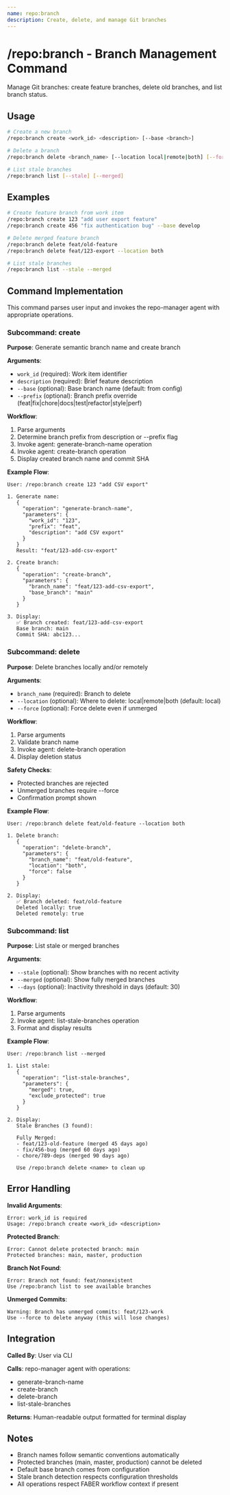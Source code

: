 ```yaml
---
name: repo:branch
description: Create, delete, and manage Git branches
---
```


# /repo:branch - Branch Management Command

Manage Git branches: create feature branches, delete old branches, and list branch status.

## Usage

```bash
# Create a new branch
/repo:branch create <work_id> <description> [--base <branch>]

# Delete a branch
/repo:branch delete <branch_name> [--location local|remote|both] [--force]

# List stale branches
/repo:branch list [--stale] [--merged]
```

## Examples

```bash
# Create feature branch from work item
/repo:branch create 123 "add user export feature"
/repo:branch create 456 "fix authentication bug" --base develop

# Delete merged feature branch
/repo:branch delete feat/old-feature
/repo:branch delete feat/123-export --location both

# List stale branches
/repo:branch list --stale --merged
```

## Command Implementation

This command parses user input and invokes the repo-manager agent with appropriate operations.

### Subcommand: create

**Purpose**: Generate semantic branch name and create branch

**Arguments**:
- `work_id` (required): Work item identifier
- `description` (required): Brief feature description
- `--base` (optional): Base branch name (default: from config)
- `--prefix` (optional): Branch prefix override (feat|fix|chore|docs|test|refactor|style|perf)

**Workflow**:
1. Parse arguments
2. Determine branch prefix from description or --prefix flag
3. Invoke agent: generate-branch-name operation
4. Invoke agent: create-branch operation
5. Display created branch name and commit SHA

**Example Flow**:
```
User: /repo:branch create 123 "add CSV export"

1. Generate name:
   {
     "operation": "generate-branch-name",
     "parameters": {
       "work_id": "123",
       "prefix": "feat",
       "description": "add CSV export"
     }
   }
   Result: "feat/123-add-csv-export"

2. Create branch:
   {
     "operation": "create-branch",
     "parameters": {
       "branch_name": "feat/123-add-csv-export",
       "base_branch": "main"
     }
   }

3. Display:
   ✅ Branch created: feat/123-add-csv-export
   Base branch: main
   Commit SHA: abc123...
```

### Subcommand: delete

**Purpose**: Delete branches locally and/or remotely

**Arguments**:
- `branch_name` (required): Branch to delete
- `--location` (optional): Where to delete: local|remote|both (default: local)
- `--force` (optional): Force delete even if unmerged

**Workflow**:
1. Parse arguments
2. Validate branch name
3. Invoke agent: delete-branch operation
4. Display deletion status

**Safety Checks**:
- Protected branches are rejected
- Unmerged branches require --force
- Confirmation prompt shown

**Example Flow**:
```
User: /repo:branch delete feat/old-feature --location both

1. Delete branch:
   {
     "operation": "delete-branch",
     "parameters": {
       "branch_name": "feat/old-feature",
       "location": "both",
       "force": false
     }
   }

2. Display:
   ✅ Branch deleted: feat/old-feature
   Deleted locally: true
   Deleted remotely: true
```

### Subcommand: list

**Purpose**: List stale or merged branches

**Arguments**:
- `--stale` (optional): Show branches with no recent activity
- `--merged` (optional): Show fully merged branches
- `--days` (optional): Inactivity threshold in days (default: 30)

**Workflow**:
1. Parse arguments
2. Invoke agent: list-stale-branches operation
3. Format and display results

**Example Flow**:
```
User: /repo:branch list --merged

1. List stale:
   {
     "operation": "list-stale-branches",
     "parameters": {
       "merged": true,
       "exclude_protected": true
     }
   }

2. Display:
   Stale Branches (3 found):

   Fully Merged:
   - feat/123-old-feature (merged 45 days ago)
   - fix/456-bug (merged 60 days ago)
   - chore/789-deps (merged 90 days ago)

   Use /repo:branch delete <name> to clean up
```

## Error Handling

**Invalid Arguments**:
```
Error: work_id is required
Usage: /repo:branch create <work_id> <description>
```

**Protected Branch**:
```
Error: Cannot delete protected branch: main
Protected branches: main, master, production
```

**Branch Not Found**:
```
Error: Branch not found: feat/nonexistent
Use /repo:branch list to see available branches
```

**Unmerged Commits**:
```
Warning: Branch has unmerged commits: feat/123-work
Use --force to delete anyway (this will lose changes)
```

## Integration

**Called By**: User via CLI

**Calls**: repo-manager agent with operations:
- generate-branch-name
- create-branch
- delete-branch
- list-stale-branches

**Returns**: Human-readable output formatted for terminal display

## Notes

- Branch names follow semantic conventions automatically
- Protected branches (main, master, production) cannot be deleted
- Default base branch comes from configuration
- Stale branch detection respects configuration thresholds
- All operations respect FABER workflow context if present
